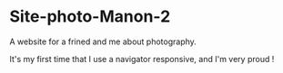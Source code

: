 # Site-photo-Manon-2
A website for a frined and me about photography.

It's my first time that I use a navigator responsive, and I'm very proud !
